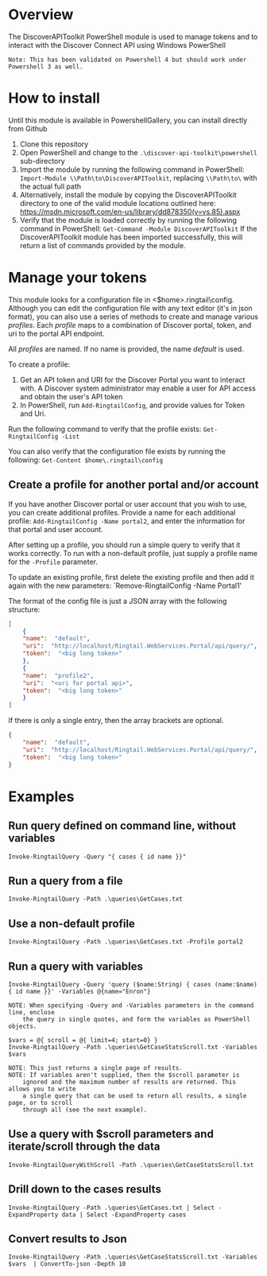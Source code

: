 # Overview
The DiscoverAPIToolkit PowerShell module is used to manage tokens and to interact with the Discover Connect API using Windows PowerShell

	Note: This has been validated on Powershell 4 but should work under Powershell 3 as well.

# How to install
Until this module is available in PowershellGallery, you can install directly from Github
1. Clone this repository
2. Open PowerShell and change to the `.\discover-api-toolkit\powershell` sub-directory 
3. Import the module by running the following command in PowerShell: `Import-Module \\Path\to\DiscoverAPIToolkit`, replacing `\\Path\to\` with the actual full path
4. Alternatively, install the module by copying the DiscoverAPIToolkit directory to one of the valid module locations outlined here: https://msdn.microsoft.com/en-us/library/dd878350(v=vs.85).aspx
5. Verify that the module is loaded correctly by running the following command in PowerShell:
`Get-Command -Module DiscoverAPIToolkit`
If the DiscoverAPIToolkit module has been imported successfully, this will return a list of commands provided by the module.

# Manage your tokens
This module looks for a configuration file in <$home>\.ringtail\config. Although you can edit the configuration file with any text editor (it's in json format), you can also use a series of methods to create and manage various *profiles*. Each *profile* maps to a combination of Discover portal, token, and uri to the portal API endpoint. 

All *profiles* are named. If no name is provided, the name *default* is used. 

To create a profile:
1. Get an API token and URI for the Discover Portal you want to interact with. A Discover system administrator may enable a user for API access and obtain the user's API token
2. In PowerShell, run  `Add-RingtailConfig`, and provide values for Token and Uri.

Run the following command to verify that the profile exists:  `Get-RingtailConfig -List`

You can also verify that the configuration file exists by running the following: `Get-Content $home\.ringtail\config`

## Create a profile for another portal and/or account
If you have another Discover portal or user account that you wish to use, you can create additional profiles. Provide a name for each additional profile:
`Add-RingtailConfig -Name portal2`, and enter the information for that portal and user account. 

After setting up a profile, you should run a simple query to verify that it works correctly. To run with a non-default profile, just supply a profile name for the `-Profile` parameter. 

To update an existing profile, first delete the existing profile and then add it again with the new parameters:
`Remove-RingtailConfig -Name Portal1'

The format of the config file is just a JSON array with the following structure:
```json
[
    {
	"name":  "default",
	"uri":  "http://localhost/Ringtail.WebServices.Portal/api/query/",
	"token":  "<big long token>"
    },
    {
	"name":  "profile2",
	"uri":  "<uri for portal api>",
	"token":  "<big long token>"
    }
]
```
If there is only a single entry, then the array brackets are optional.
```json
{
    "name":  "default",
    "uri":  "http://localhost/Ringtail.WebServices.Portal/api/query/",
    "token":  "<big long token>"
}
```

# Examples 
## Run query defined on command line, without variables
`Invoke-RingtailQuery -Query "{ cases { id name }}"`

## Run a query from a file
`Invoke-RingtailQuery -Path .\queries\GetCases.txt`

## Use a non-default profile
`Invoke-RingtailQuery -Path .\queries\GetCases.txt -Profile portal2`

## Run a query with variables
    Invoke-RingtailQuery -Query 'query ($name:String) { cases (name:$name) { id name }}' -Variables @{name="Enron"}

	NOTE: When specifying -Query and -Variables parameters in the command line, enclose
		the query in single quotes, and form the variables as PowerShell objects.
	
	$vars = @{ scroll = @{ limit=4; start=0} }
    Invoke-RingtailQuery -Path .\queries\GetCaseStatsScroll.txt -Variables $vars

	NOTE: This just returns a single page of results.
	NOTE: If variables aren't supplied, then the $scroll parameter is 
		ignored and the maximum number of results are returned. This allows you to write
		a single query that can be used to return all results, a single page, or to scroll 
		through all (see the next example).

## Use a query with $scroll parameters and iterate/scroll through the data 
`Invoke-RingtailQueryWithScroll -Path .\queries\GetCaseStatsScroll.txt`

## Drill down to the cases results
`Invoke-RingtailQuery -Path .\queries\GetCases.txt | Select -ExpandProperty data | Select -ExpandProperty cases`

## Convert results to Json
`Invoke-RingtailQuery -Path .\queries\GetCaseStatsScroll.txt -Variables $vars  | ConvertTo-json -Depth 10`
